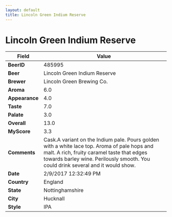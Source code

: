 ```yaml
---
layout: default
title: Lincoln Green Indium Reserve 
---
```


# Lincoln Green Indium Reserve 

| Field         | Value     |
|---------------|-----------|
| **BeerID** | 485995 |
| **Beer** | Lincoln Green Indium Reserve  |
| **Brewer** | Lincoln Green Brewing Co. |
| **Aroma** | 6.0 |
| **Appearance** | 4.0 |
| **Taste** | 7.0 |
| **Palate** | 3.0 |
| **Overall** | 13.0 |
| **MyScore** | 3.3 |
| **Comments** | Cask.A variant on the Indium pale. Pours golden with a white lace top. Aroma of pale hops and malt. A rich, fruity caramel taste that edges towards barley wine. Perilously smooth. You could drink several and it would show. |
| **Date** | 2/9/2017 12:32:49 PM |
| **Country** | England |
| **State** | Nottinghamshire |
| **City** | Hucknall |
| **Style** | IPA |
